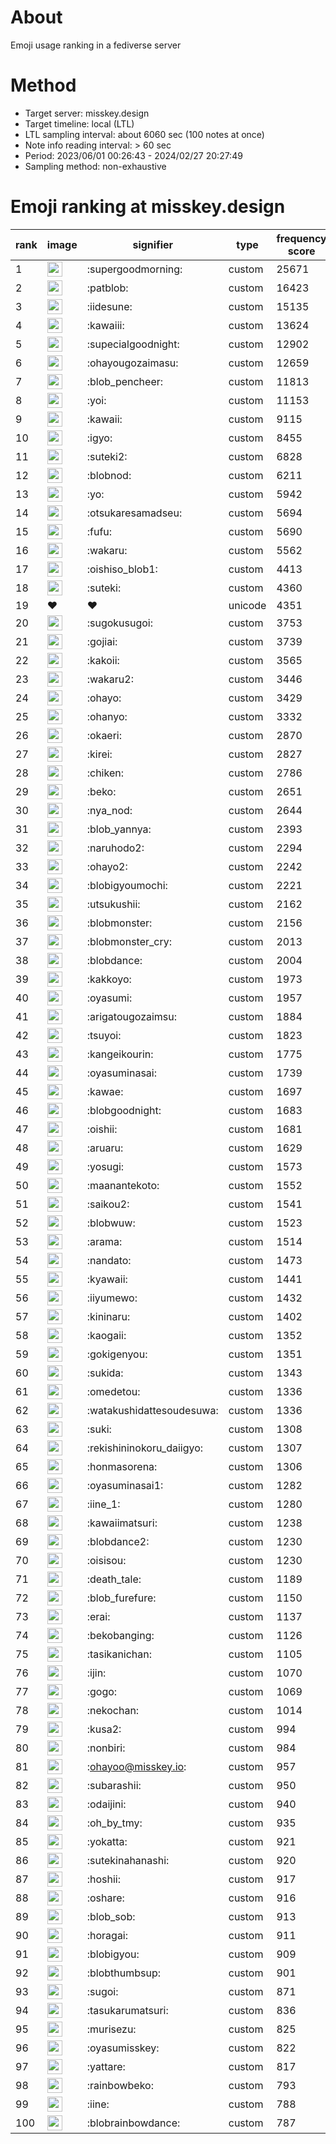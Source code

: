 # About
Emoji usage ranking in a fediverse server

# Method
- Target server: misskey.design
- Target timeline: local (LTL)
- LTL sampling interval: about 6060 sec (100 notes at once)
- Note info reading interval: > 60 sec
- Period: 2023/06/01 00:26:43 - 2024/02/27 20:27:49 
- Sampling method: non-exhaustive

# Emoji ranking at misskey.design

|rank|image|signifier|type|frequency score|
|----|----|----|----|----|
|1|<img height="24" src="https://misskey.design/emoji/supergoodmorning.webp">|:supergoodmorning:|custom|25671|
|2|<img height="24" src="https://misskey.design/emoji/patblob.webp">|:patblob:|custom|16423|
|3|<img height="24" src="https://misskey.design/emoji/iidesune.webp">|:iidesune:|custom|15135|
|4|<img height="24" src="https://misskey.design/emoji/kawaiii.webp">|:kawaiii:|custom|13624|
|5|<img height="24" src="https://misskey.design/emoji/supecialgoodnight.webp">|:supecialgoodnight:|custom|12902|
|6|<img height="24" src="https://misskey.design/emoji/ohayougozaimasu.webp">|:ohayougozaimasu:|custom|12659|
|7|<img height="24" src="https://misskey.design/emoji/blob_pencheer.webp">|:blob_pencheer:|custom|11813|
|8|<img height="24" src="https://misskey.design/emoji/yoi.webp">|:yoi:|custom|11153|
|9|<img height="24" src="https://misskey.design/emoji/kawaii.webp">|:kawaii:|custom|9115|
|10|<img height="24" src="https://misskey.design/emoji/igyo.webp">|:igyo:|custom|8455|
|11|<img height="24" src="https://misskey.design/emoji/suteki2.webp">|:suteki2:|custom|6828|
|12|<img height="24" src="https://misskey.design/emoji/blobnod.webp">|:blobnod:|custom|6211|
|13|<img height="24" src="https://misskey.design/emoji/yo.webp">|:yo:|custom|5942|
|14|<img height="24" src="https://misskey.design/emoji/otsukaresamadseu.webp">|:otsukaresamadseu:|custom|5694|
|15|<img height="24" src="https://misskey.design/emoji/fufu.webp">|:fufu:|custom|5690|
|16|<img height="24" src="https://misskey.design/emoji/wakaru.webp">|:wakaru:|custom|5562|
|17|<img height="24" src="https://misskey.design/emoji/oishiso_blob1.webp">|:oishiso_blob1:|custom|4413|
|18|<img height="24" src="https://misskey.design/emoji/suteki.webp">|:suteki:|custom|4360|
|19|❤|❤|unicode|4351|
|20|<img height="24" src="https://misskey.design/emoji/sugokusugoi.webp">|:sugokusugoi:|custom|3753|
|21|<img height="24" src="https://misskey.design/emoji/gojiai.webp">|:gojiai:|custom|3739|
|22|<img height="24" src="https://misskey.design/emoji/kakoii.webp">|:kakoii:|custom|3565|
|23|<img height="24" src="https://misskey.design/emoji/wakaru2.webp">|:wakaru2:|custom|3446|
|24|<img height="24" src="https://misskey.design/emoji/ohayo.webp">|:ohayo:|custom|3429|
|25|<img height="24" src="https://misskey.design/emoji/ohanyo.webp">|:ohanyo:|custom|3332|
|26|<img height="24" src="https://misskey.design/emoji/okaeri.webp">|:okaeri:|custom|2870|
|27|<img height="24" src="https://misskey.design/emoji/kirei.webp">|:kirei:|custom|2827|
|28|<img height="24" src="https://misskey.design/emoji/chiken.webp">|:chiken:|custom|2786|
|29|<img height="24" src="https://misskey.design/emoji/beko.webp">|:beko:|custom|2651|
|30|<img height="24" src="https://misskey.design/emoji/nya_nod.webp">|:nya_nod:|custom|2644|
|31|<img height="24" src="https://misskey.design/emoji/blob_yannya.webp">|:blob_yannya:|custom|2393|
|32|<img height="24" src="https://misskey.design/emoji/naruhodo2.webp">|:naruhodo2:|custom|2294|
|33|<img height="24" src="https://misskey.design/emoji/ohayo2.webp">|:ohayo2:|custom|2242|
|34|<img height="24" src="https://misskey.design/emoji/blobigyoumochi.webp">|:blobigyoumochi:|custom|2221|
|35|<img height="24" src="https://misskey.design/emoji/utsukushii.webp">|:utsukushii:|custom|2162|
|36|<img height="24" src="https://misskey.design/emoji/blobmonster.webp">|:blobmonster:|custom|2156|
|37|<img height="24" src="https://misskey.design/emoji/blobmonster_cry.webp">|:blobmonster_cry:|custom|2013|
|38|<img height="24" src="https://misskey.design/emoji/blobdance.webp">|:blobdance:|custom|2004|
|39|<img height="24" src="https://misskey.design/emoji/kakkoyo.webp">|:kakkoyo:|custom|1973|
|40|<img height="24" src="https://misskey.design/emoji/oyasumi.webp">|:oyasumi:|custom|1957|
|41|<img height="24" src="https://misskey.design/emoji/arigatougozaimsu.webp">|:arigatougozaimsu:|custom|1884|
|42|<img height="24" src="https://misskey.design/emoji/tsuyoi.webp">|:tsuyoi:|custom|1823|
|43|<img height="24" src="https://misskey.design/emoji/kangeikourin.webp">|:kangeikourin:|custom|1775|
|44|<img height="24" src="https://misskey.design/emoji/oyasuminasai.webp">|:oyasuminasai:|custom|1739|
|45|<img height="24" src="https://misskey.design/emoji/kawae.webp">|:kawae:|custom|1697|
|46|<img height="24" src="https://misskey.design/emoji/blobgoodnight.webp">|:blobgoodnight:|custom|1683|
|47|<img height="24" src="https://misskey.design/emoji/oishii.webp">|:oishii:|custom|1681|
|48|<img height="24" src="https://misskey.design/emoji/aruaru.webp">|:aruaru:|custom|1629|
|49|<img height="24" src="https://misskey.design/emoji/yosugi.webp">|:yosugi:|custom|1573|
|50|<img height="24" src="https://misskey.design/emoji/maanantekoto.webp">|:maanantekoto:|custom|1552|
|51|<img height="24" src="https://misskey.design/emoji/saikou2.webp">|:saikou2:|custom|1541|
|52|<img height="24" src="https://misskey.design/emoji/blobwuw.webp">|:blobwuw:|custom|1523|
|53|<img height="24" src="https://misskey.design/emoji/arama.webp">|:arama:|custom|1514|
|54|<img height="24" src="https://misskey.design/emoji/nandato.webp">|:nandato:|custom|1473|
|55|<img height="24" src="https://misskey.design/emoji/kyawaii.webp">|:kyawaii:|custom|1441|
|56|<img height="24" src="https://misskey.design/emoji/iiyumewo.webp">|:iiyumewo:|custom|1432|
|57|<img height="24" src="https://misskey.design/emoji/kininaru.webp">|:kininaru:|custom|1402|
|58|<img height="24" src="https://misskey.design/emoji/kaogaii.webp">|:kaogaii:|custom|1352|
|59|<img height="24" src="https://misskey.design/emoji/gokigenyou.webp">|:gokigenyou:|custom|1351|
|60|<img height="24" src="https://misskey.design/emoji/sukida.webp">|:sukida:|custom|1343|
|61|<img height="24" src="https://misskey.design/emoji/omedetou.webp">|:omedetou:|custom|1336|
|62|<img height="24" src="https://misskey.design/emoji/watakushidattesoudesuwa.webp">|:watakushidattesoudesuwa:|custom|1336|
|63|<img height="24" src="https://misskey.design/emoji/suki.webp">|:suki:|custom|1308|
|64|<img height="24" src="https://misskey.design/emoji/rekishininokoru_daiigyo.webp">|:rekishininokoru_daiigyo:|custom|1307|
|65|<img height="24" src="https://misskey.design/emoji/honmasorena.webp">|:honmasorena:|custom|1306|
|66|<img height="24" src="https://misskey.design/emoji/oyasuminasai1.webp">|:oyasuminasai1:|custom|1282|
|67|<img height="24" src="https://misskey.design/emoji/iine_1.webp">|:iine_1:|custom|1280|
|68|<img height="24" src="https://misskey.design/emoji/kawaiimatsuri.webp">|:kawaiimatsuri:|custom|1238|
|69|<img height="24" src="https://misskey.design/emoji/blobdance2.webp">|:blobdance2:|custom|1230|
|70|<img height="24" src="https://misskey.design/emoji/oisisou.webp">|:oisisou:|custom|1230|
|71|<img height="24" src="https://misskey.design/emoji/death_tale.webp">|:death_tale:|custom|1189|
|72|<img height="24" src="https://misskey.design/emoji/blob_furefure.webp">|:blob_furefure:|custom|1150|
|73|<img height="24" src="https://misskey.design/emoji/erai.webp">|:erai:|custom|1137|
|74|<img height="24" src="https://misskey.design/emoji/bekobanging.webp">|:bekobanging:|custom|1126|
|75|<img height="24" src="https://misskey.design/emoji/tasikanichan.webp">|:tasikanichan:|custom|1105|
|76|<img height="24" src="https://misskey.design/emoji/ijin.webp">|:ijin:|custom|1070|
|77|<img height="24" src="https://misskey.design/emoji/gogo.webp">|:gogo:|custom|1069|
|78|<img height="24" src="https://misskey.design/emoji/nekochan.webp">|:nekochan:|custom|1014|
|79|<img height="24" src="https://misskey.design/emoji/kusa2.webp">|:kusa2:|custom|994|
|80|<img height="24" src="https://misskey.design/emoji/nonbiri.webp">|:nonbiri:|custom|984|
|81|<img height="24" src="https://misskey.design/emoji/ohayoo.webp">|:ohayoo@misskey.io:|custom|957|
|82|<img height="24" src="https://misskey.design/emoji/subarashii.webp">|:subarashii:|custom|950|
|83|<img height="24" src="https://misskey.design/emoji/odaijini.webp">|:odaijini:|custom|940|
|84|<img height="24" src="https://misskey.design/emoji/oh_by_tmy.webp">|:oh_by_tmy:|custom|935|
|85|<img height="24" src="https://misskey.design/emoji/yokatta.webp">|:yokatta:|custom|921|
|86|<img height="24" src="https://misskey.design/emoji/sutekinahanashi.webp">|:sutekinahanashi:|custom|920|
|87|<img height="24" src="https://misskey.design/emoji/hoshii.webp">|:hoshii:|custom|917|
|88|<img height="24" src="https://misskey.design/emoji/oshare.webp">|:oshare:|custom|916|
|89|<img height="24" src="https://misskey.design/emoji/blob_sob.webp">|:blob_sob:|custom|913|
|90|<img height="24" src="https://misskey.design/emoji/horagai.webp">|:horagai:|custom|911|
|91|<img height="24" src="https://misskey.design/emoji/blobigyou.webp">|:blobigyou:|custom|909|
|92|<img height="24" src="https://misskey.design/emoji/blobthumbsup.webp">|:blobthumbsup:|custom|901|
|93|<img height="24" src="https://misskey.design/emoji/sugoi.webp">|:sugoi:|custom|871|
|94|<img height="24" src="https://misskey.design/emoji/tasukarumatsuri.webp">|:tasukarumatsuri:|custom|836|
|95|<img height="24" src="https://misskey.design/emoji/murisezu.webp">|:murisezu:|custom|825|
|96|<img height="24" src="https://misskey.design/emoji/oyasumisskey.webp">|:oyasumisskey:|custom|822|
|97|<img height="24" src="https://misskey.design/emoji/yattare.webp">|:yattare:|custom|817|
|98|<img height="24" src="https://misskey.design/emoji/rainbowbeko.webp">|:rainbowbeko:|custom|793|
|99|<img height="24" src="https://misskey.design/emoji/iine.webp">|:iine:|custom|788|
|100|<img height="24" src="https://misskey.design/emoji/blobrainbowdance.webp">|:blobrainbowdance:|custom|787|

